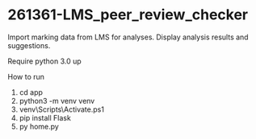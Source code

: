 # 261361-LMS_peer_review_checker

Import marking data from LMS for analyses. Display analysis results and suggestions.

Require
python 3.0 up

How to run
1. cd app
2. python3 -m venv venv
3. venv\Scripts\Activate.ps1
4. pip install Flask
5. py home.py